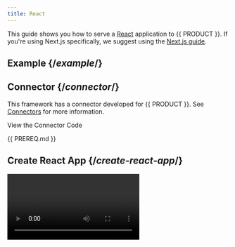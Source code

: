 ```yaml
---
title: React
---
```


This guide shows you how to serve a [React](https://reactjs.org/) application to {{ PRODUCT }}. If you're using Next.js specifically, we suggest using the [Next.js guide](/guides/next).

## Example {/*example*/}

<ExampleButtons
  title="React"
  siteUrl="https://edgio-community-examples-static-react-live.layer0-limelight.link/"
  repoUrl="https://github.com/edgio-docs/edgio-static-react-example" 
  deployFromRepo />

## Connector {/*connector*/}

This framework has a connector developed for {{ PRODUCT }}. See [Connectors](/guides/sites_frameworks/connectors) for more information.

<ButtonLink variant="stroke" type="code" withIcon={true} href="https://github.com/edgio-docs/edgio-connectors/tree/main/edgio-react-cra-connector">
 View the Connector Code
</ButtonLink>

{{ PREREQ.md }}

## Create React App {/*create-react-app*/}

<Video src="https://www.youtube.com/watch?v=O-7YqHqAIJA" />

This guide will use [Create React App](https://create-react-app.dev/) to generate a project.

```bash
npx create-react-app my-app
```

## Initializing your project with {{ PRODUCT }} {/*initializing-your-project-with*/}

Then, in the root folder of your project, run:

```bash
{{ FULL_CLI_NAME }} init {{ INIT_ARG_EDGIO_VERSION }} --connector={{ PACKAGE_NAME }}/react-cra
```

This will automatically add all of the required dependencies and files to your project. These include:

- The `{{ PACKAGE_NAME }}/core` package
- The `{{ PACKAGE_NAME }}/cli` package
- The `{{ PACKAGE_NAME }}/react-cra` package
- `{{ CONFIG_FILE }}` - Contains various configuration options for {{ PRODUCT }}.
- `routes.js` - A default routes file that sends all requests to the React. Update this file to add caching or proxy some URLs to a different origin.

## Routing {/*routing*/}

The default `routes.js` file created by `{{ FULL_CLI_NAME }} init` sends all requests to React server via a fallback route.

```js
// This file was added by {{ FULL_CLI_NAME }} init.
// You should commit this file to source control.

const { Router } = require('{{ PACKAGE_NAME }}/core/router')
const { reactCRARoutes } = require('{{ PACKAGE_NAME }}/react-cra')

module.exports = new Router().use(reactCRARoutes)
```

## Running Locally {/*running-locally*/}

To test your app locally, run:

```bash
{{ FULL_CLI_NAME }} dev
```

You can do a production build of your app and test it locally using:

```bash
{{ FULL_CLI_NAME }} build && {{ FULL_CLI_NAME }} run --production
```

Setting `--production` runs your app exactly as it will be when deployed to the {{ PRODUCT }} cloud.

## Deploy to {{ PRODUCT }} {/*deploy-to*/}

Deploy your app to the {{ PRODUCT_PLATFORM }} by running the following commands in your project's root directory:

```bash
{{ FULL_CLI_NAME }} deploy
```

See [Deployments](/guides/basics/deployments) for more information.

## Prefetching {/*prefetching*/}

Install the `{{ PACKAGE_NAME }}/react` to enable [prefetching](/guides/prefetching).

```bash
npm i -D {{ PACKAGE_NAME }}/react
```

Add the `Prefetch` component from `{{ PACKAGE_NAME }}/react` to your links to cache pages before the user clicks on them. Here's an example:

```js ins="2,8,10"
import { Link } from 'react-router'
import { Prefetch } from '{{ PACKAGE_NAME }}/react'

export default function ProductListing() {
  return (
    <div>
      {/* The URL you need to prefetch is the API call that the page component will make when it mounts. It will vary based on how you've implemented your site. */}
      <Prefetch url="/api/products/1.json">
        <Link to="/p/1">Product 1</Link>
      </Prefetch>
    </div>
  )
}
```

By default, `Prefetch` waits until the link appears in the viewport before prefetching. You can prefetch immediately by setting the `immediately` prop:

```js
<Prefetch url="/api/products/1.json" immediately>
  <Link to="/p/1">Product 1</Link>
</Prefetch>
```

## Service Worker {/*service-worker*/}

In order for prefetching to work, you need to configure a service worker that uses the `Prefetcher` class from `{{ PACKAGE_NAME }}/prefetch`.

Following the Create React App example from above? Make sure to create a file in `src/service-worker.js`. Paste the code example below into that file.

```js
import { precacheAndRoute } from 'workbox-precaching'
import { skipWaiting, clientsClaim } from 'workbox-core'
import { Prefetcher } from '{{ PACKAGE_NAME }}/prefetch/sw'

skipWaiting()
clientsClaim()
precacheAndRoute(self.__WB_MANIFEST || [])

new Prefetcher().route()
```

In order to install the service worker in the browser when your site loads, call the `install` function from `{{ PACKAGE_NAME }}/prefetch`.

```js filename='index.js'
import { install } from '{{ PACKAGE_NAME }}/prefetch/window'

// Install {{ PRODUCT }} Service Worker
install()

// import installDevtools from '{{ PACKAGE_NAME }}/devtools/install'

// Enable {{ PRODUCT }} Devtools
// installDevtools()
```

